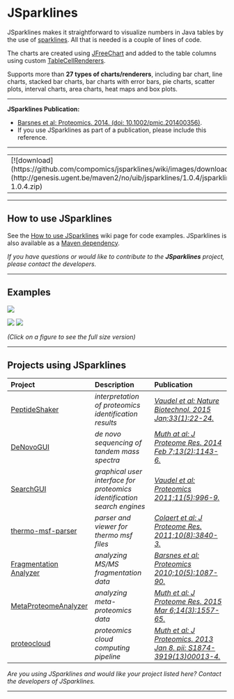 # JSparklines

JSparklines makes it straightforward to visualize numbers in Java tables by the use of [sparklines](http://en.wikipedia.org/wiki/Sparklines). All that is needed is a couple of lines of code.

The charts are created using [JFreeChart](http://www.jfree.org/jfreechart) and added to the table columns using custom [TableCellRenderers](http://download.oracle.com/javase/tutorial/uiswing/components/table.html#renderer).

Supports more than **27 types of charts/renderers**, including bar chart, line charts, stacked bar charts, bar charts with error bars, pie charts, scatter plots, interval charts, area charts, heat maps and box plots.

---

**JSparklines Publication:**
  * [Barsnes et al: Proteomics. 2014. (doi: 10.1002/pmic.201400356)](http://www.ncbi.nlm.nih.gov/pubmed/25422159).
  * If you use JSparklines as part of a publication, please include this reference.

---

<table border='0'>
<tr>
<td width='220'> [![download](https://github.com/compomics/jsparklines/wiki/images/download_button.png)](http://genesis.ugent.be/maven2/no/uib/jsparklines/1.0.4/jsparklines-1.0.4.zip) </td>
<td width='180'><i>v1.0.4 - All platforms</i></td>
<td width='110'><i><a href='https://github.com/compomics/jsparklines/wiki/ReleaseNotes'>ReleaseNotes</a></i></td>
<td width='100'><i><a href='http://genesis.ugent.be/maven2/no/uib/jsparklines/javadoc/'>JavaDoc</a></i></td>
</tr>
</table></blockquote>

---

## How to use JSparklines

See the [How to use JSparklines](https://github.com/compomics/jsparklines/wiki/UsingJSparklines) wiki page for code examples. JSparklines is also available as a [Maven dependency](https://github.com/compomics/jsparklines/wiki/UsingJSparklines#maven-dependency).

_If you have questions or would like to contribute to the **JSparklines** project, please contact the developers._

---

## Examples

[![](https://github.com/compomics/jsparklines/wiki/images/JSparklinesSample_small.png)](https://github.com/compomics/jsparklines/wiki/images/JSparklinesSample.png)

[![](https://github.com/compomics/jsparklines/wiki/images/JSparklinesDemo2_small.png)](https://github.com/compomics/jsparklines/wiki/images/JSparklinesDemo2.png)
[![](https://github.com/compomics/jsparklines/wiki/images/heatmap_demo_1_small.png)](https://github.com/compomics/jsparklines/wiki/images/heatmap_demo_1.png)

_(Click on a figure to see the full size version)_

---

## Projects using JSparklines ##

| **Project** | **Description** | **Publication** |
|:------------|:----------------|:----------------|
| [PeptideShaker](http://peptide-shaker.googlecode.com) | _interpretation of proteomics identification results_|_[Vaudel et al: Nature Biotechnol. 2015 Jan;33(1):22-24.](http://www.nature.com/nbt/journal/v33/n1/full/nbt.3109.html)_|
| [DeNovoGUI](http://denovogui.googlecode.com) | _de novo sequencing of tandem mass spectra_|_[Muth at al: J Proteome Res. 2014 Feb 7;13(2):1143-6.](http://www.ncbi.nlm.nih.gov/pubmed/24295440)_|
| [SearchGUI](http://searchgui.googlecode.com) | _graphical user interface for proteomics identification search engines_|_[Vaudel et al: Proteomics 2011;11(5):996-9.](http://www.ncbi.nlm.nih.gov/pubmed/21337703)_|
| [thermo-msf-parser](http://thermo-msf-parser.googlecode.com) | _parser and viewer for thermo msf files_|_[Colaert et al: J Proteome Res. 2011;10(8):3840-3.](http://www.ncbi.nlm.nih.gov/pubmed/21714566)_|
| [Fragmentation Analyzer](http://fragmentation-analyzer.googlecode.com) | _analyzing MS/MS fragmentation data_|_[Barsnes et al: Proteomics 2010;10(5):1087-90.](http://www.ncbi.nlm.nih.gov/pubmed/20049869)_|
| [MetaProteomeAnalyzer](http://code.google.com/p/meta-proteome-analyzer) | _analyzing meta-proteomics data_|_[Muth et al: J Proteome Res. 2015 Mar 6;14(3):1557-65.](http://www.ncbi.nlm.nih.gov/pubmed/25660940)_|
| [proteocloud](http://code.google.com/p/proteocloud) | _proteomics cloud computing pipeline_|_[Muth et al: J Proteomics. 2013 Jan 8. pii: S1874-3919(13)00013-4.](http://www.ncbi.nlm.nih.gov/pubmed/23305951)_|

_Are you using JSparklines and would like your project listed here? Contact the developers of JSparklines._

---
